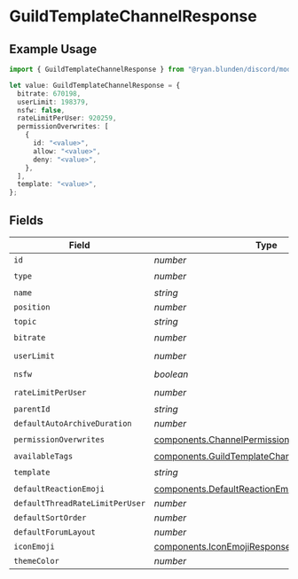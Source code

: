# GuildTemplateChannelResponse

## Example Usage

```typescript
import { GuildTemplateChannelResponse } from "@ryan.blunden/discord/models/components";

let value: GuildTemplateChannelResponse = {
  bitrate: 670198,
  userLimit: 198379,
  nsfw: false,
  rateLimitPerUser: 920259,
  permissionOverwrites: [
    {
      id: "<value>",
      allow: "<value>",
      deny: "<value>",
    },
  ],
  template: "<value>",
};
```

## Fields

| Field                                                                                                            | Type                                                                                                             | Required                                                                                                         | Description                                                                                                      |
| ---------------------------------------------------------------------------------------------------------------- | ---------------------------------------------------------------------------------------------------------------- | ---------------------------------------------------------------------------------------------------------------- | ---------------------------------------------------------------------------------------------------------------- |
| `id`                                                                                                             | *number*                                                                                                         | :heavy_minus_sign:                                                                                               | N/A                                                                                                              |
| `type`                                                                                                           | *number*                                                                                                         | :heavy_check_mark:                                                                                               | N/A                                                                                                              |
| `name`                                                                                                           | *string*                                                                                                         | :heavy_minus_sign:                                                                                               | N/A                                                                                                              |
| `position`                                                                                                       | *number*                                                                                                         | :heavy_minus_sign:                                                                                               | N/A                                                                                                              |
| `topic`                                                                                                          | *string*                                                                                                         | :heavy_minus_sign:                                                                                               | N/A                                                                                                              |
| `bitrate`                                                                                                        | *number*                                                                                                         | :heavy_check_mark:                                                                                               | N/A                                                                                                              |
| `userLimit`                                                                                                      | *number*                                                                                                         | :heavy_check_mark:                                                                                               | N/A                                                                                                              |
| `nsfw`                                                                                                           | *boolean*                                                                                                        | :heavy_check_mark:                                                                                               | N/A                                                                                                              |
| `rateLimitPerUser`                                                                                               | *number*                                                                                                         | :heavy_check_mark:                                                                                               | N/A                                                                                                              |
| `parentId`                                                                                                       | *string*                                                                                                         | :heavy_minus_sign:                                                                                               | N/A                                                                                                              |
| `defaultAutoArchiveDuration`                                                                                     | *number*                                                                                                         | :heavy_minus_sign:                                                                                               | N/A                                                                                                              |
| `permissionOverwrites`                                                                                           | [components.ChannelPermissionOverwriteResponse](../../models/components/channelpermissionoverwriteresponse.md)[] | :heavy_check_mark:                                                                                               | N/A                                                                                                              |
| `availableTags`                                                                                                  | [components.GuildTemplateChannelTags](../../models/components/guildtemplatechanneltags.md)[]                     | :heavy_minus_sign:                                                                                               | N/A                                                                                                              |
| `template`                                                                                                       | *string*                                                                                                         | :heavy_check_mark:                                                                                               | N/A                                                                                                              |
| `defaultReactionEmoji`                                                                                           | [components.DefaultReactionEmojiResponse](../../models/components/defaultreactionemojiresponse.md)               | :heavy_minus_sign:                                                                                               | N/A                                                                                                              |
| `defaultThreadRateLimitPerUser`                                                                                  | *number*                                                                                                         | :heavy_minus_sign:                                                                                               | N/A                                                                                                              |
| `defaultSortOrder`                                                                                               | *number*                                                                                                         | :heavy_minus_sign:                                                                                               | N/A                                                                                                              |
| `defaultForumLayout`                                                                                             | *number*                                                                                                         | :heavy_minus_sign:                                                                                               | N/A                                                                                                              |
| `iconEmoji`                                                                                                      | [components.IconEmojiResponse](../../models/components/iconemojiresponse.md)                                     | :heavy_minus_sign:                                                                                               | N/A                                                                                                              |
| `themeColor`                                                                                                     | *number*                                                                                                         | :heavy_minus_sign:                                                                                               | N/A                                                                                                              |